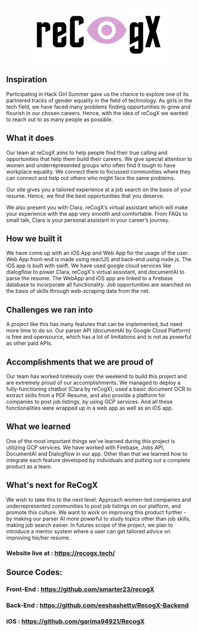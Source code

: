 <p align="center">
  <img src="img.PNG">
</p>

## Inspiration
Participating in Hack Girl Summer gave us the chance to explore one of its partnered tracks of gender equality in the field of technology. As girls in the tech field, we have faced many problems finding opportunities to grow and flourish in our chosen careers. Hence, with the idea of reCogX we wanted to reach out to as many people as possible.

## What it does
Our team at reCogX aims to help people find their true calling and opportunities that help them build their careers. We give special attention to women and underrepresented groups who often find it tough to have workplace equality. We connect them to focussed communities where they can connect and help out others who might face the same problems.

Our site gives you a tailored experience at a job search on the basis of your resume. Hence, we find the best opportunities that you deserve.

We also present you with Clara, reCogX’s virtual assistant which will make your experience with the app very smooth and comfortable. From FAQs to small talk, Clara is your personal assistant in your career’s journey.

## How we built it
We have come up with an iOS App and Web App for the usage of the user. Web App front-end is made using reactJS and back-end using node.js. The iOS app is built with swift. We have used google cloud services like dialogflow to power Clara, reCogX's virtual assistant, and documentAI to parse the resume. The WebApp and iOS app are linked to a firebase database to incorporate all functionality. Job opportunities are searched on the basis of skills through web-scraping data from the net.

## Challenges we ran into
A project like this has many features that can be implemented, but need more time to do so. Our parser API (documentAI by Google Cloud Platform) is free and opensource, which has a lot of limitations and is not as powerful as other paid APIs. 

## Accomplishments that we are proud of
Our team has worked tirelessly over the weekend to build this project and are extremely proud of our accomplishments. We managed to deploy a fully-functioning chatbot (Clara by reCogX), used a basic document OCR to extract skills from a PDF Resume, and also provide a platform for companies to post job listings, by using GCP services. And all these functionalities were wrapped up in a web app as well as an iOS app.

## What we learned
One of the most important things we've learned during this project is utilizing GCP services. We have worked with Firebase, Jobs API, DocumentAI and Dialogflow in our app. Other than that we learned how to integrate each feature developed by individuals and putting out a complete product as a team.

## What's next for ReCogX
We wish to take this to the next level. Approach women-led companies and underrepresented communities to post job listings on our platform, and promote this culture. We want to work on improving this product further - by making our parser AI more powerful to study topics other than job skills, making job search easier. In futures scope of the project, we plan to introduce a mentor system where a user can get tailored advice on improving his/her resume.

### Website live at : https://recogx.tech/

## Source Codes:
### Front-End : https://github.com/smarter23/recogX
### Back-End : https://github.com/eeshashetty/RecogX-Backend
### iOS : https://github.com/garima94921/RecogX
